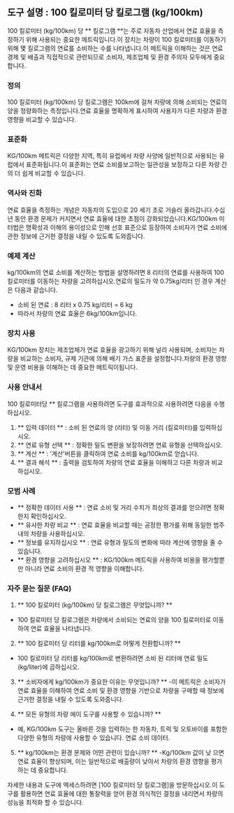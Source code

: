 ## 도구 설명 : 100 킬로미터 당 킬로그램 (kg/100km)

100 킬로미터 (kg/100km) 당 ** 킬로그램 **는 주로 자동차 산업에서 연료 효율을 측정하기 위해 사용되는 중요한 메트릭입니다.이 장치는 차량이 100 킬로미터를 이동하기 위해 몇 킬로그램의 연료를 소비하는 수를 나타냅니다.이 메트릭을 이해하는 것은 연료 경제 및 배출과 직접적으로 관련되므로 소비자, 제조업체 및 환경 주의자 모두에게 중요합니다.

### 정의
100 킬로미터 (kg/100km) 당 킬로그램은 100km에 걸쳐 차량에 의해 소비되는 연료의 양을 정량화하는 측정입니다.연료 효율을 명확하게 표시하여 사용자가 다른 차량과 환경 영향을 비교할 수 있습니다.

### 표준화
KG/100km 메트릭은 다양한 지역, 특히 유럽에서 차량 사양에 일반적으로 사용되는 유럽에서 표준화됩니다.이 표준화는 연료 소비를보고하는 일관성을 보장하고 다른 차량 간의 더 쉽게 비교할 수 있습니다.

### 역사와 진화
연료 효율을 측정하는 개념은 자동차의 도입으로 20 세기 초로 거슬러 올라갑니다.수십 년 동안 환경 문제가 커지면서 연료 효율에 대한 초점이 강화되었습니다.KG/100km 미터법은 명확성과 이해의 용이성으로 인해 선호 표준으로 등장하여 소비자가 연료 소비에 관한 정보에 근거한 결정을 내릴 수 있도록 도와줍니다.

### 예제 계산
kg/100km의 연료 소비를 계산하는 방법을 설명하려면 8 리터의 연료를 사용하여 100 킬로미터를 이동하는 차량을 고려하십시오.연료의 밀도가 약 0.75kg/리터 인 경우 계산은 다음과 같습니다.

- 소비 된 연료 : 8 리터 x 0.75 kg/리터 = 6 kg
- 따라서 차량의 연료 효율은 6kg/100km입니다.

### 장치 사용
KG/100km 장치는 제조업체가 연료 효율을 광고하기 위해 널리 사용되며, 소비자는 차량을 비교하는 소비자, 규제 기관에 의해 배기 가스 표준을 설정합니다.차량의 환경 영향 및 운영 비용을 이해하는 데 중요한 메트릭이됩니다.

### 사용 안내서
100 킬로미터당 ** 킬로그램을 사용하려면 도구를 효과적으로 사용하려면 다음을 수행하십시오.
1. ** 입력 데이터 ** : 소비 된 연료의 양 (리터) 및 이동 거리 (킬로미터)를 입력하십시오.
2. ** 연료 유형 선택 ** : 정확한 밀도 변환을 보장하려면 연료 유형을 선택하십시오.
3. ** 계산 ** : '계산'버튼을 클릭하여 연료 소비를 kg/100km로 얻습니다.
4. ** 결과 해석 ** : 출력을 검토하여 차량의 연료 효율을 이해하고 다른 차량과 비교하십시오.

### 모범 사례
- ** 정확한 데이터 사용 ** : 연료 소비 및 거리 수치가 최상의 결과를 얻으려면 정확한지 확인하십시오.
- ** 유사한 차량 비교 ** : 연료 효율을 비교할 때는 공정한 평가를 위해 동일한 범주 내의 차량을 사용하십시오.
- ** 정보를 유지하십시오 ** : 연료 유형과 밀도의 변화에 ​​따라 계산에 영향을 줄 수 있습니다.
- ** 환경 영향을 고려하십시오 ** : KG/100km 메트릭을 사용하여 비용을 평가할뿐만 아니라 연료 소비의 환경 적 영향을 이해합니다.

### 자주 묻는 질문 (FAQ)

1. ** 100 킬로미터 (kg/100km) 당 킬로그램은 무엇입니까? **
- 100 킬로미터 당 킬로그램은 차량에서 소비되는 연료의 양을 100 킬로미터로 이동하여 연료 효율을 나타냅니다.

2. ** 100 킬로미터 당 리터를 kg/100km로 어떻게 전환합니까? **
- 100 킬로미터 당 리터를 kg/100km로 변환하려면 소비 된 리터에 연료 밀도 (kg/liter)에 곱하십시오.

3. ** 소비자에게 kg/100km가 중요한 이유는 무엇입니까? **
-이 메트릭은 소비자가 연료 효율을 이해하여 연료 소비 및 환경 영향을 기반으로 차량을 구매할 때 정보에 근거한 결정을 내릴 수 있도록 도와줍니다.

4. ** 모든 유형의 차량 에이 도구를 사용할 수 있습니까? **
- 예, KG/100km 도구는 올바른 것을 입력하는 한 자동차, 트럭 및 오토바이를 포함한 다양한 유형의 차량에 사용할 수 있습니다. 연료 소비 데이터.

5. ** kg/100km는 환경 문제와 어떤 관련이 있습니까? **
-Kg/100km 값이 낮 으면 연료 효율이 향상되며, 이는 일반적으로 배출량이 낮아서 차량의 환경 영향을 평가하는 데 중요합니다.

자세한 내용과 도구에 액세스하려면 [100 킬로미터 당 킬로그램]을 방문하십시오.이 도구를 활용하면 연료 효율에 대한 통찰력을 얻어 환경 의식적인 결정을 내리면서 차량의 성능을 최적화 할 수 있습니다.